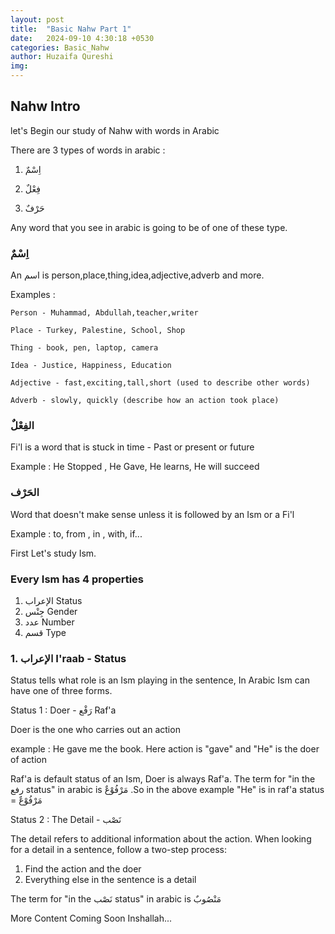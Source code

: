 ```yaml
---
layout: post
title:  "Basic Nahw Part 1"
date:   2024-09-10 4:30:18 +0530
categories: Basic_Nahw
author: Huzaifa Qureshi
img: 
---
```


## Nahw Intro 

let's Begin our study of Nahw with words in Arabic 

There are 3 types of words in arabic :

1. اِسْمٌ

2. فِعْلٌ

3. حَرْفٌ

Any word that you see in arabic is going to be of one of these type.

### اِسْمٌ 
An اسم is person,place,thing,idea,adjective,adverb and more.

Examples : 
    
    Person - Muhammad, Abdullah,teacher,writer

    Place - Turkey, Palestine, School, Shop

    Thing - book, pen, laptop, camera

    Idea - Justice, Happiness, Education

    Adjective - fast,exciting,tall,short (used to describe other words)

    Adverb - slowly, quickly (describe how an action took place)


### الفِعْلٌ

Fi'l is a word that is stuck in time - Past or present or future

Example : 
    He Stopped , He Gave, He learns, He will succeed

### الحَرْف

Word that doesn't make sense unless it is followed by an Ism or a Fi'l 

Example : to, from , in , with, if...


First Let's study Ism.

### Every Ism has 4 properties 
1.  الإعراب Status
2. جِنْس Gender
3. عدد Number
4. قسم Type

### 1. الإعراب I'raab - Status

Status tells what role is an Ism playing in the sentence, In Arabic Ism can have one of three forms.

Status 1 : Doer - <span class="hl">رَفْع</span>   Raf'a

Doer is the one who carries out an action

example :  He gave me the book.
Here action is "gave" and "He" is the doer of action

Raf'a is default status of an Ism, Doer is always Raf'a.
The term for "in the رفع status" in arabic is مَرْفُوْعٌ
.So in the above example "He" is in raf'a status = مَرْفُوْعٌ

Status 2 : The Detail - <span class="hl">نَصْب</span> 

The detail refers to additional information about the action. When looking for a detail in a sentence,
follow a two-step process:
1) Find the action and the doer
2) Everything else in the sentence is a detail

The term for "in the نَصْب status" in arabic is مَنْصُوبٌ


More Content Coming Soon Inshallah...
